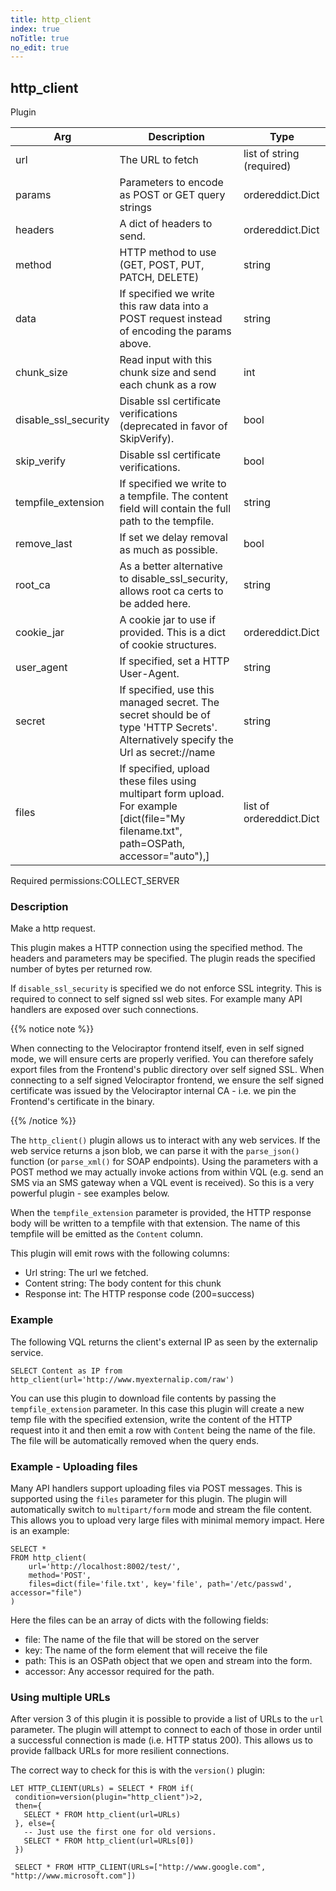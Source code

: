 ```yaml
---
title: http_client
index: true
noTitle: true
no_edit: true
---
```




<div class="vql_item"></div>


## http_client
<span class='vql_type label label-warning pull-right page-header'>Plugin</span>



<div class="vqlargs"></div>

Arg | Description | Type
----|-------------|-----
url|The URL to fetch|list of string (required)
params|Parameters to encode as POST or GET query strings|ordereddict.Dict
headers|A dict of headers to send.|ordereddict.Dict
method|HTTP method to use (GET, POST, PUT, PATCH, DELETE)|string
data|If specified we write this raw data into a POST request instead of encoding the params above.|string
chunk_size|Read input with this chunk size and send each chunk as a row|int
disable_ssl_security|Disable ssl certificate verifications (deprecated in favor of SkipVerify).|bool
skip_verify|Disable ssl certificate verifications.|bool
tempfile_extension|If specified we write to a tempfile. The content field will contain the full path to the tempfile.|string
remove_last|If set we delay removal as much as possible.|bool
root_ca|As a better alternative to disable_ssl_security, allows root ca certs to be added here.|string
cookie_jar|A cookie jar to use if provided. This is a dict of cookie structures.|ordereddict.Dict
user_agent|If specified, set a HTTP User-Agent.|string
secret|If specified, use this managed secret. The secret should be of type 'HTTP Secrets'. Alternatively specify the Url as secret://name|string
files|If specified, upload these files using multipart form upload. For example [dict(file="My filename.txt", path=OSPath, accessor="auto"),]|list of ordereddict.Dict

<span class="permission_list vql_type">Required permissions:</span><span class="permission_list linkcolour label label-important">COLLECT_SERVER</span>

### Description

Make a http request.

This plugin makes a HTTP connection using the specified method. The
headers and parameters may be specified. The plugin reads the
specified number of bytes per returned row.

If `disable_ssl_security` is specified we do not enforce SSL
integrity. This is required to connect to self signed ssl web
sites. For example many API handlers are exposed over such
connections.

{{% notice note %}}

When connecting to the Velociraptor frontend itself, even in self
signed mode, we will ensure certs are properly verified. You can
therefore safely export files from the Frontend's public directory
over self signed SSL. When connecting to a self signed Velociraptor
frontend, we ensure the self signed certificate was issued by the
Velociraptor internal CA - i.e. we pin the Frontend's certificate in
the binary.

{{% /notice %}}

The `http_client()` plugin allows us to interact with any web
services. If the web service returns a json blob, we can parse it
with the `parse_json()` function (or `parse_xml()` for SOAP
endpoints). Using the parameters with a POST method we may
actually invoke actions from within VQL (e.g. send an SMS via an
SMS gateway when a VQL event is received). So this is a very
powerful plugin - see examples below.

When the `tempfile_extension` parameter is provided, the HTTP
response body will be written to a tempfile with that
extension. The name of this tempfile will be emitted as the
`Content` column.

This plugin will emit rows with the following columns:
* Url      string: The url we fetched.
* Content  string: The body content for this chunk
* Response int: The HTTP response code (200=success)

### Example

The following VQL returns the client's external IP as seen by the
externalip service.

```vql
SELECT Content as IP from http_client(url='http://www.myexternalip.com/raw')
```

You can use this plugin to download file contents by passing the
`tempfile_extension` parameter. In this case this plugin will
create a new temp file with the specified extension, write the
content of the HTTP request into it and then emit a row with
`Content` being the name of the file. The file will be
automatically removed when the query ends.

### Example - Uploading files

Many API handlers support uploading files via POST messages. This
is supported using the `files` parameter for this plugin. The
plugin will automatically switch to `multipart/form` mode and
stream the file content. This allows you to upload very large
files with minimal memory impact. Here is an example:

```vql
SELECT *
FROM http_client(
    url='http://localhost:8002/test/',
    method='POST',
    files=dict(file='file.txt', key='file', path='/etc/passwd', accessor="file")
)
```
Here the files can be an array of dicts with the following fields:
* file: The name of the file that will be stored on the server
* key: The name of the form element that will receive the file
* path: This is an OSPath object that we open and stream into the form.
* accessor: Any accessor required for the path.

### Using multiple URLs

After version 3 of this plugin it is possible to provide a list of
URLs to the `url` parameter. The plugin will attempt to connect to
each of those in order until a successful connection is made
(i.e. HTTP status 200). This allows us to provide fallback URLs
for more resilient connections.

The correct way to check for this is with the `version()` plugin:

```vql
LET HTTP_CLIENT(URLs) = SELECT * FROM if(
 condition=version(plugin="http_client")>2,
 then={
   SELECT * FROM http_client(url=URLs)
 }, else={
   -- Just use the first one for old versions.
   SELECT * FROM http_client(url=URLs[0])
 })

 SELECT * FROM HTTP_CLIENT(URLs=["http://www.google.com", "http://www.microsoft.com"])
 ```


